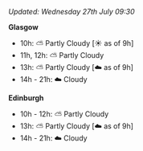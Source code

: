 *Updated: Wednesday 27th July 09:30*

**Glasgow**

* 10h: :partly_sunny: Partly Cloudy [:sunny: as of 9h]
* 11h, 12h: :partly_sunny: Partly Cloudy
* 13h: :partly_sunny: Partly Cloudy [:cloud: as of 9h]
* 14h - 21h: :cloud: Cloudy

**Edinburgh**

* 10h - 12h: :partly_sunny: Partly Cloudy
* 13h: :partly_sunny: Partly Cloudy [:cloud: as of 9h]
* 14h - 21h: :cloud: Cloudy
